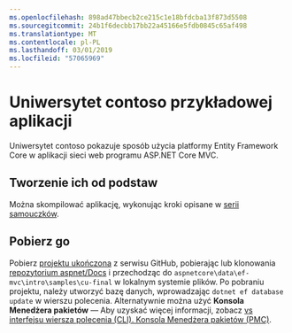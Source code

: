 ```yaml
---
ms.openlocfilehash: 898ad47bbecb2ce215c1e18bfdcba13f873d5508
ms.sourcegitcommit: 24b1f6decbb17bb22a45166e5fdb0845c65af498
ms.translationtype: MT
ms.contentlocale: pl-PL
ms.lasthandoff: 03/01/2019
ms.locfileid: "57065969"
---
```

# <a name="contoso-university-sample-app"></a>Uniwersytet contoso przykładowej aplikacji

Uniwersytet contoso pokazuje sposób użycia platformy Entity Framework Core w aplikacji sieci web programu ASP.NET Core MVC.

## <a name="build-it-from-scratch"></a>Tworzenie ich od podstaw

Można skompilować aplikację, wykonując kroki opisane w [serii samouczków](https://docs.microsoft.com/aspnet/core/data/ef-mvc/intro).

## <a name="download-it"></a>Pobierz go

Pobierz [projektu ukończona](https://github.com/aspnet/Docs/tree/master/aspnetcore/data/ef-mvc/intro/samples/cu-final) z serwisu GitHub, pobierając lub klonowania [repozytorium aspnet/Docs](https://github.com/aspnet/Docs) i przechodząc do `aspnetcore\data\ef-mvc\intro\samples\cu-final` w lokalnym systemie plików.  Po pobraniu projektu, należy utworzyć bazę danych, wprowadzając `dotnet ef database update` w wierszu polecenia. Alternatywnie można użyć **Konsola Menedżera pakietów** — Aby uzyskać więcej informacji, zobacz [vs interfejsu wiersza polecenia (CLI). Konsola Menedżera pakietów (PMC)](https://docs.microsoft.com/aspnet/core/data/ef-mvc/migrations#command-line-interface-cli-vs-package-manager-console-pmc).
